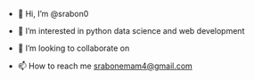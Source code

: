 - 👋 Hi, I’m @srabon0
- 👀 I’m interested in python data science and web development

- 💞️ I’m looking to collaborate on 
- 📫 How to reach me srabonemam4@gmail.com

<!---
srabon0/srabon0 is a ✨ special ✨ repository because its `README.md` (this file) appears on your GitHub profile.
You can click the Preview link to take a look at your changes.
--->
